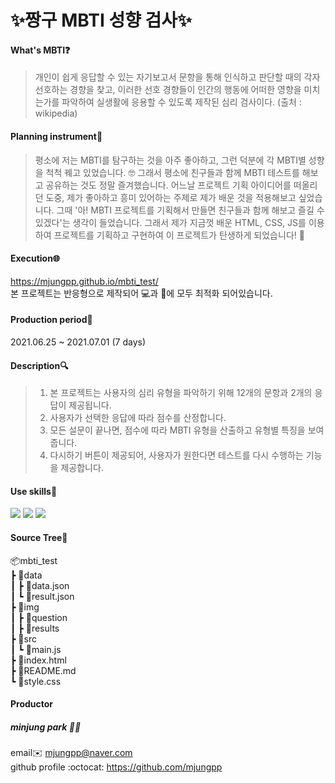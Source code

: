 # ✨짱구 MBTI 성향 검사✨

#### What's MBTI❓

> 개인이 쉽게 응답할 수 있는 자기보고서 문항을 통해 인식하고 판단할 때의 각자 선호하는 경향을 찾고, 이러한 선호 경향들이 인간의 행동에 어떠한 영향을 미치는가를 파악하여 실생활에 응용할 수 있도록 제작된 심리 검사이다. (출처 : wikipedia)

#### Planning instrument💪

> 평소에 저는 MBTI를 탐구하는 것을 아주 좋아하고, 그런 덕분에 각 MBTI별 성향을 척척 꿰고 있었습니다. 🤓 그래서 평소에 친구들과 함께 MBTI 테스트를 해보고 공유하는 것도 정말 즐겨했습니다. 어느날 프로젝트 기획 아이디어를 떠올리던 도중, 제가 좋아하고 흥미 있어하는 주제로 제가 배운 것을 적용해보고 싶었습니다. 그때 '아! MBTI 프로젝트를 기획해서 만들면 친구들과 함께 해보고 즐길 수 있겠다'는 생각이 들었습니다. 그래서 제가 지금껏 배운 HTML, CSS, JS를 이용하여 프로젝트를 기획하고 구현하여 이 프로젝트가 탄생하게 되었습니다! 👶

#### Execution🌐

https://mjungpp.github.io/mbti_test/
<br>본 프로젝트는 반응형으로 제작되어 💻과 📱에 모두 최적화 되어있습니다.

#### Production period📅

2021.06.25 ~ 2021.07.01 (7 days)

#### Description🔍

> 1. 본 프로젝트는 사용자의 심리 유형을 파악하기 위해 12개의 문항과 2개의 응답이 제공됩니다.
> 2. 사용자가 선택한 응답에 따라 점수를 산정합니다.
> 3. 모든 설문이 끝나면, 점수에 따라 MBTI 유형을 산출하고 유형별 특징을 보여줍니다.
> 4. 다시하기 버튼이 제공되어, 사용자가 원한다면 테스트를 다시 수행하는 기능을 제공합니다.

#### Use skills🔨

<img src="https://img.shields.io/badge/HTML5-E34F26?style=flat-square&logo=HTML5&logoColor=white"/></a>
<img src="https://img.shields.io/badge/CSS3-1572B6?style=flat-square&logo=CSS3&logoColor=white"/></a>
<img src="https://img.shields.io/badge/JavaScript-F7DF1E?style=flat-square&logo=JavaScript&logoColor=black"/></a>

#### Source Tree🌳

📦mbti_test<br>
┣ 📂data<br>
┃ ┣ 📜data.json<br>
┃ ┗ 📜result.json<br>
┣ 📂img<br>
┃ ┣ 📂question<br>
┃ ┣ 📂results<br>
┣ 📂src<br>
┃ ┗ 📜main.js<br>
┣ 📜index.html<br>
┣ 📜README.md<br>
┗ 📜style.css<br>

#### Productor

##### minjung park 👩‍💻

email✉️
mjungpp@naver.com<br>
github profile :octocat:
https://github.com/mjungpp

